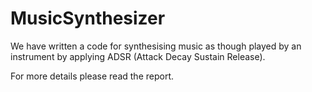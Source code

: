 # MusicSynthesizer

We have written a code for synthesising music as though played by an instrument by applying ADSR (Attack Decay Sustain Release). 

For more details please read the report.